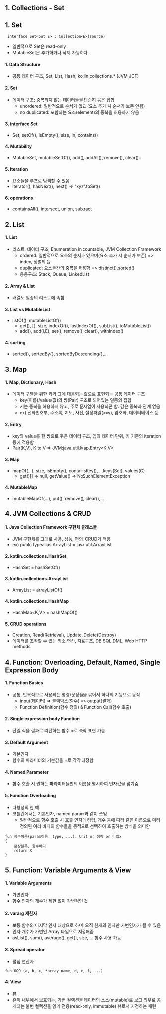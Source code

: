 ## 1. Collections - Set

## 1. Set

```
 interface Set<out E> : Collection<E>(source)
```

- 일반적으로 Set은 read-only
- MutableSet은 추가하거나 삭제 가능하다.

#### 1. Data Structure

- 공통 데이터 구조, Set, List, Hash; kotlin.collections.\* (JVM JCF)

#### 2. Set

- 데이터 구조; 중복되지 않는 데이터들을 단순히 묶은 집합
  - unordered: 일반적으로 순서가 없고 (요소 추가 시 순서가 보존 안됨)
  - no duplicated: 포함되는 요소(element)의 중복을 허용하지 않음

#### 3. interface Set

- Set<out E>, setOf(), isEmpty(), size, in, contains()

#### 4. Mutability

- MutableSet<E>, mutableSetOf(), add(), addAll(), remove(), clear()..

#### 5. Iteration

- 요소들을 루프로 탐색할 수 있음
- iterator(), hasNext(), next() => "xyz".toSet()

#### 6. operations

- containsAll(), intersect, union, subtract

## 2. List

#### 1. List

- 리스트, 데이터 구조, Enumeration in countable, JVM Collection Framework
  - ordered: 일반적으로 요소의 순서가 있으며(요소 추가 시 순서가 보존) => index, 정렬의 묹
  - duplicated: 요소들간의 중복을 허용함 => distinct().sorted()
  - 응용구조: Stack, Queue, LinkedList

#### 2. Array & List

- 배열도 일종의 리스트에 속함

#### 3. List<out E> vs MutableList<E>

- listOf(), mutableListOf()
  - get(), [], size, indexOf(), lastIndexOf(), subList(), toMutableList()
  - add(), add(i,E), set(), remove(), clear(), withIndex()

#### 4. sorting

- sorted(), sortedBy{}, sortedByDescending{},...

## 3. Map

#### 1. Map, Dictionary, Hash

- 데이터 구별을 위한 키와 그에 대응되는 값으로 표현되는 공통 데이터 구조
  - key(이름)/value(값)의 쌍(Pair) 구조로 되어있는 일종의 집합
  - 키는 중복을 허용하지 않고, 주로 문자열이 사용되곤 함. 값은 중복과 관계 없음
  - ex) 전화번호부, 주소록, 지도, 사전, 설정파일(x=y), 암호화, 데이터베이스 등

#### 2. Entry

- key와 value를 한 쌍으로 묶은 데이터 구조, 맵의 데이터 단위, 키 기준의 iteration 등에 적용함
- Pair(K,V), K to V => JVM:java.util.Map.Entry<K,V>

#### 3. Map

- mapOf(...), size, isEmpty(), containsKey(), ...keys(Set), values(C)
  - get()[] => null, getValue() => NoSuchElementException

#### 4. MutableMap

- mutableMapOf(...), put(), remove(), clear(),...

## 4. JVM Collections & CRUD

#### 1. Java Collection Framework 구현체 클래스들

- JVM 구현체를 그대로 사용, 성능, 편의, CRUD가 적용
- ex) publc typealias ArrayList<E> = java.util.ArrayList<E>

#### 2. kotlin.collections.HashSet

- HashSet<E> = hashSetOf()

#### 3. kotlin.collections.ArrayList

- ArrayList<E> = arrayListOf()

#### 4. kotlin.collections.HashMap

- HashMap<K,V> = hashMapOf()

#### 5. CRUD operations

- Creation, Read(Retrieval), Update, Delete(Destroy)
- 데이터를 조작할 수 있는 최소 연산, 자료구조, DB SQL DML, Web HTTP methods

## 4. Function: Overloading, Default, Named, Single Expression Body

#### 1. Function Basics

- 공통, 반복적으로 사용되는 명령/문장들을 묶어서 하나의 기능으로 동작
  - input(데이터) => 블랙박스(함수) => output(결과)
  - Function Definition(함수 정의) & Function Call(함수 호출)

#### 2. Single expression body Function

- 단일 식을 결과로 리턴하는 함수 =로 축약 표현 가능

#### 3. Default Argument

- 기본인자
- 함수의 파라미터의 기본값을 =로 각각 지정함

#### 4. Named Parameter

- 함수 호출 시 원하는 파라미터들만의 이름을 명시하여 인자값을 넘겨줌

#### 5. Function Overloading

- 다형성의 한 예
- 코틀린에서는 기본인자, named param과 같이 쓰임
  - 일반적으로 함수 호출 시 호출 인자의 타입, 개수 등에 따라 같은 이름으로 미리 정의된 여러 바디의 함수들을 동적으로 선택하여 호출하는 방식을 의미함

```
fun 함수이름(param이름: type, ...): Unit or 생략 or 타입x
{
    문장블록, 함수바디
    return X
}
```

## 5. Function: Variable Arguments & View

#### 1. Variable Arguments

- 가변인자
- 함수 인자의 개수가 제한 없이 가변적인 것

#### 2. vararg 제한자

- 보통 함수의 마지막 인자 대상으로 하며, 오직 한개의 인자만 가변인자가 될 수 있음
- 인자 개수가 가변인 Array<out T> 타입으로 지정해줌
- asList(), sum(), average(), get[], size, ... 함수 사용 가능

#### 3. Spread operator

- 펼침 연산자

```
fun OOO (a, b, c, *array_name, d, e, f, ...)
```

#### 4. View

- 뷰
- 흔히 내부에서 보호되는, 가변 컬렉션을 데이터의 소스(mutable)로 보고 외부로 공개되는 불변 컬렉션을 읽기 전용(read-only, immutable) 뷰로서 지정하는 패턴
